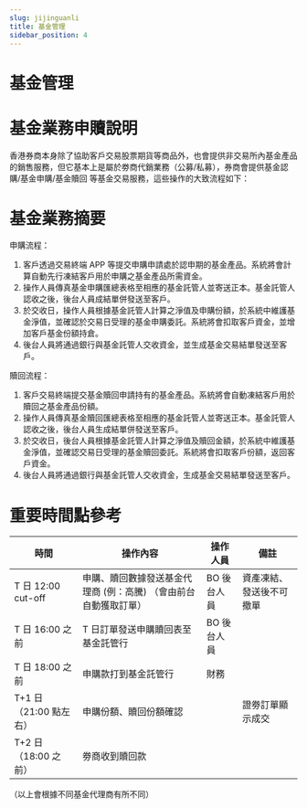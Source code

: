 ```yaml
---
slug: jijinguanli
title: 基金管理
sidebar_position: 4
---
```



# 基金管理


# 基金業務申贖說明


香港券商本身除了協助客戶交易股票期貨等商品外，也會提供非交易所內基金產品的銷售服務，但它基本上是屬於劵商代銷業務（公募/私募），券商會提供基金認購/基金申購/基金贖回 等基金交易服務，這些操作的大致流程如下：


# 基金業務摘要


申購流程：

1. 客戶透過交易終端 APP 等提交申購申請處於認申期的基金產品。系統將會計算自動先行凍結客戶用於申購之基金產品所需資金。
2. 操作人員傳真基金申購匯總表格至相應的基金託管人並寄送正本。基金託管人認收之後，後台人員成結單併發送至客戶。
3. 於交收日，操作人員根據基金託管人計算之淨值及申購份額，於系統中維護基金淨值，並確認於交易日受理的基金申購委託。系統將會扣取客戶資金，並增加客戶基金份額持倉。
4. 後台人員將通過銀行與基金託管人交收資金，並生成基金交易結單發送至客戶。

贖回流程：

1. 客戶交易終端提交基金贖回申請持有的基金產品。系統將會自動凍結客戶用於贖回之基金產品份額。
2. 操作人員傳真基金贖回匯總表格至相應的基金託管人並寄送正本。基金託管人認收之後，後台人員生成結單併發送至客戶。
3. 於交收日，後台人員根據基金託管人計算之淨值及贖回金額，於系統中維護基金淨值，並確認交易日受理的基金贖回委託。系統將會扣取客戶份額，返回客戶資金。
4. 後台人員將通過銀行與基金託管人交收資金，生成基金交易結單發送至客戶。

# **重要時間點參考** 


| 時間               | 操作內容                               | 操作人員    | 備註            |
| ---------------- | ---------------------------------- | ------- | ------------- |
| T 日 12:00 cut-off  | 申購、贖回數據發送基金代理商 (例：高騰) （會由前台自動獲取訂單）  | BO 後台人員 | 資產凍結、發送後不可撤單  |
| T 日 16:00 之前        | T 日訂單發送申購贖回表至基金託管行                  | BO 後台人員 |               |
| T 日 18:00 之前        | 申購款打到基金託管行                         | 財務      |               |
| T+1 日（21:00 點左右）   | 申購份額、贖回份額確認                        |         | 證劵訂單顯示成交      |
| T+2 日（18:00 之前）    | 劵商收到贖回款                            |         |               |


（以上會根據不同基金代理商有所不同）

